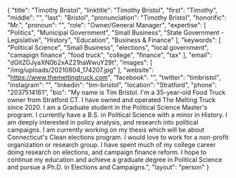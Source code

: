 {
  "title": "Timothy Bristol",
  "linktitle": "Timothy Bristol",
  "first": "Timothy",
  "middle": "",
  "last": "Bristol",
  "pronunciation": "Timothy Bristol",
  "honorific": "Mr.",
  "pronoun": "",
  "role": "Owner/General Manager",
  "expertise": [
    "Politics",
    "Municipal Government",
    "Small Business",
    "State Government - Legislative",
    "History",
    "Education",
    "Business & Finance"
  ],
  "keywords": [
    "Political Science",
    "Small Business",
    "elections",
    "local government",
    "camapign finance",
    "food truck",
    "college",
    "finance",
    "tax"
  ],
  "email": "dGltZGJyaXN0b2xAZ21haWwuY29t",
  "images": [
    "/img/uploads/20210804_174207.jpg"
  ],
  "website": "https://www.themeltingtruck.com",
  "facebook": "",
  "twitter": "timbristol",
  "instagram": "",
  "linkedin": "tim-bristol",
  "location": "Stratford",
  "phone": "2037514161",
  "bio": "My name is Tim Bristol. I'm a 35-year-old Food Truck owner from Stratford CT. I have owned and operated The Melting Truck since 2020. I am a Graduate student in the Political Science Master's program. I currently have a B.S. in Political Science with a minor in History. I am deeply interested in policy analysis, and research into political campaigns. I am currently working on my thesis which will be about Connecticut's Clean elections program. I would love to work for a non-profit organization or research group. I have spent much of my college career doing research on elections, and campaign finance reform. I hope to continue my education and achieve a graduate degree in Political Science and pursue a Ph.D. in Elections and Campaigns.",
  "layout": "person"
}
